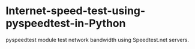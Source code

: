 # Internet-speed-test-using-pyspeedtest-in-Python
pyspeedtest module test network bandwidth using Speedtest.net servers.
